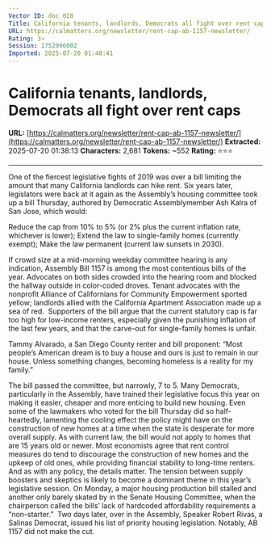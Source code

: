 ```yaml
---
Vector ID: doc_028
Title: California tenants, landlords, Democrats all fight over rent caps
URL: https://calmatters.org/newsletter/rent-cap-ab-1157-newsletter/
Rating: 3⭐
Session: 1752996002
Imported: 2025-07-20 01:48:41
---
```


# California tenants, landlords, Democrats all fight over rent caps

**URL:** [https://calmatters.org/newsletter/rent-cap-ab-1157-newsletter/](https://calmatters.org/newsletter/rent-cap-ab-1157-newsletter/)
**Extracted:** 2025-07-20 01:38:13
**Characters:** 2,681
**Tokens:** ~552
**Rating:** ⭐⭐⭐

---


One of the fiercest legislative fights of 2019 was over a bill limiting the amount that many California landlords can hike rent.
Six years later, legislators were back at it again as the Assembly’s housing committee took up a bill Thursday, authored by Democratic Assemblymember Ash Kalra of San Jose, which would: 

Reduce the cap from 10% to 5% (or 2% plus the current inflation rate, whichever is lower);
Extend the law to single-family homes (currently exempt);
Make the law permanent (current law sunsets in 2030).

If crowd size at a mid-morning weekday committee hearing is any indication, Assembly Bill 1157 is among the most contentious bills of the year. Advocates on both sides crowded into the hearing room and blocked the hallway outside in color-coded droves. Tenant advocates with the nonprofit Alliance of Californians for Community Empowerment sported yellow; landlords allied with the California Apartment Association made up a sea of red. 
Supporters of the bill argue that the current statutory cap is far too high for low-income renters, especially given the punishing inflation of the last few years, and that the carve-out for single-family homes is unfair.

Tammy Alvarado, a San Diego County renter and bill proponent: “Most people’s American dream is to buy a house and ours is just to remain in our house. Unless something changes, becoming homeless is a reality for my family.”

The bill passed the committee, but narrowly, 7 to 5.
Many Democrats, particularly in the Assembly, have trained their legislative focus this year on making it easier, cheaper and more enticing to build new housing. Even some of the lawmakers who voted for the bill Thursday did so half-heartedly, lamenting the cooling effect the policy might have on the construction of new homes at a time when the state is desperate for more overall supply.
As with current law, the bill would not apply to homes that are 15 years old or newer. Most economists agree that rent control measures do tend to discourage the construction of new homes and the upkeep of old ones, while providing financial stability to long-time renters. And as with any policy, the details matter.
The tension between supply boosters and skeptics is likely to become a dominant theme in this year’s legislative session. On Monday, a major housing production bill stalled and another only barely skated by in the Senate Housing Committee, when the chairperson called the bills’ lack of hardcoded affordability requirements a “non-starter.” 
Two days later, over in the Assembly, Speaker Robert Rivas, a Salinas Democrat, issued his list of priority housing legislation. Notably, AB 1157 did not make the cut.

